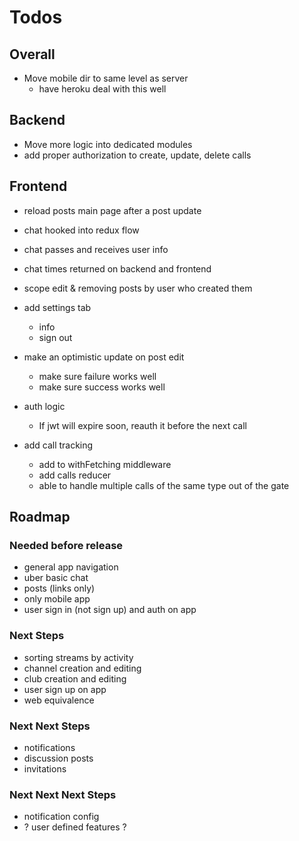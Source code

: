 # Todos

## Overall

- Move mobile dir to same level as server
  - have heroku deal with this well

## Backend

- Move more logic into dedicated modules
- add proper authorization to create, update, delete calls

## Frontend

- reload posts main page after a post update

- chat hooked into redux flow
- chat passes and receives user info
- chat times returned on backend and
  frontend

- scope edit & removing posts by user who
  created them

- add settings tab
  - info
  - sign out

- make an optimistic update on post edit
  - make sure failure works well
  - make sure success works well

- auth logic
  - If jwt will expire soon, reauth it before the next call

- add call tracking
  - add to withFetching middleware
  - add calls reducer
  - able to handle multiple calls of the same type
    out of the gate

## Roadmap

### Needed before release

- general app navigation
- uber basic chat
- posts (links only)
- only mobile app
- user sign in (not sign up) and auth on app

### Next Steps

- sorting streams by activity
- channel creation and editing
- club creation and editing
- user sign up on app
- web equivalence

### Next Next Steps

- notifications
- discussion posts
- invitations

### Next Next Next Steps

- notification config
- ? user defined features ?
